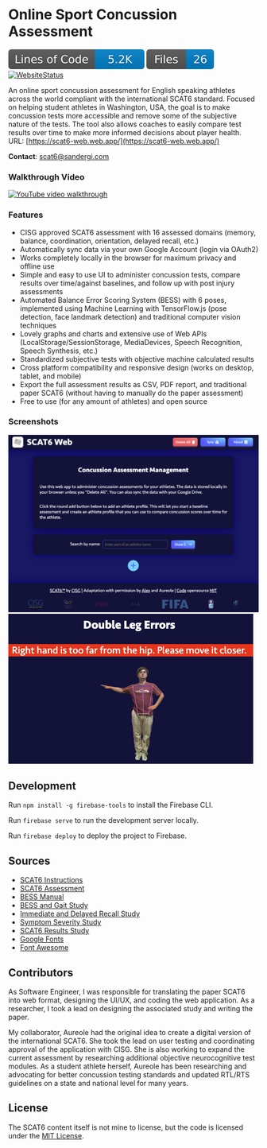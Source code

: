 # Online Sport Concussion Assessment

[![LOC](./.badges/lines-of-code.svg)](https://github.com/SanderGi/ConcussionAssessment)
[![FileCount](./.badges/file-count.svg)](https://github.com/SanderGi/ConcussionAssessment)
[![WebsiteStatus](https://img.shields.io/website?url=https://scat6-web.web.app)](https://scat6-web.web.app)

An online sport concussion assessment for English speaking athletes across the world compliant with the international SCAT6 standard. Focused on helping student athletes in Washington, USA, the goal is to make concussion tests more accessible and remove some of the subjective nature of the tests. The tool also allows coaches to easily compare test results over time to make more informed decisions about player health. URL: [https://scat6-web.web.app/](https://scat6-web.web.app/)

**Contact**: scat6@sandergi.com

### Walkthrough Video

[![YouTube video walkthrough](https://github.com/user-attachments/assets/8e04dd6c-d3f5-4125-af1e-cd494f763aa5)](https://www.youtube.com/watch?v=ugI7OpvPAlY)

### Features
- CISG approved SCAT6 assessment with 16 assessed domains (memory, balance, coordination, orientation, delayed recall, etc.)
- Automatically sync data via your own Google Account (login via OAuth2)
- Works completely locally in the browser for maximum privacy and offline use
- Simple and easy to use UI to administer concussion tests, compare results over time/against baselines, and follow up with post injury assessments
- Automated Balance Error Scoring System (BESS) with 6 poses, implemented using Machine Learning with TensorFlow.js (pose detection, face landmark detection) and traditional computer vision techniques
- Lovely graphs and charts and extensive use of Web APIs (LocalStorage/SessionStorage, MediaDevices, Speech Recognition, Speech Synthesis, etc.)
- Standardized subjective tests with objective machine calculated results
- Cross platform compatibility and responsive design (works on desktop, tablet, and mobile)
- Export the full assessment results as CSV, PDF report, and traditional paper SCAT6 (without having to manually do the paper assessment)
- Free to use (for any amount of athletes) and open source

### Screenshots
![main menu](./main-menu.png)
![pose assessment](./pose-assess.png)

## Development

Run `npm install -g firebase-tools` to install the Firebase CLI.

Run `firebase serve` to run the development server locally.

Run `firebase deploy` to deploy the project to Firebase.

## Sources
- [SCAT6 Instructions](https://www.sportsconcussion.co.za/sportconcussion/wp-content/uploads/2023/07/SCAT6-Instructions-v9.pdf)
- [SCAT6 Assessment](https://bjsm.bmj.com/content/bjsports/57/11/622.full.pdf)
- [BESS Manual](https://atriumhealth.org/documents/carolinasrehab/bess_manual_.pdf)
- [BESS and Gait Study](https://www.ncbi.nlm.nih.gov/pmc/articles/PMC7987555/)
- [Immediate and Delayed Recall Study](https://www.ncbi.nlm.nih.gov/pmc/articles/PMC6109942/)
- [Symptom Severity Study](https://www.ncbi.nlm.nih.gov/pmc/articles/PMC8583872/)
- [SCAT6 Results Study](https://www.ncbi.nlm.nih.gov/pmc/articles/PMC6326330/)
- [Google Fonts](https://fonts.google.com/icons)
- [Font Awesome](https://fontawesome.com/search)

## Contributors

As Software Engineer, I was responsible for translating the paper SCAT6 into web format, designing the UI/UX, and coding the web application. As a researcher, I took a lead on designing the associated study and writing the paper.

My collaborator, Aureole had the original idea to create a digital version of the international SCAT6. She took the lead on user testing and coordinating approval of the application with CISG. She is also working to expand the current assessment by researching additional objective neurocognitive test modules. As a student athlete herself, Aureole has been researching and advocating for better concussion testing standards and updated RTL/RTS guidelines on a state and national level for many years.

## License

The SCAT6 content itself is not mine to license, but the code is licensed under the [MIT License](./LICENSE).
